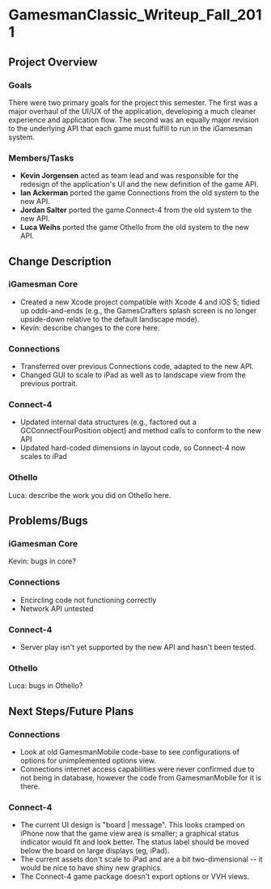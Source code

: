 GamesmanClassic\_Writeup\_Fall\_2011
====================================

Project Overview
----------------

### Goals

There were two primary goals for the project this semester. The first was a major overhaul of the UI/UX of the application, developing a much cleaner experience and application flow. The second was an equally major revision to the underlying API that each game must fulfill to run in the iGamesman system.

### Members/Tasks

-   **Kevin Jorgensen** acted as team lead and was responsible for the redesign of the application's UI and the new definition of the game API.
-   **Ian Ackerman** ported the game Connections from the old system to the new API.
-   **Jordan Salter** ported the game Connect-4 from the old system to the new API.
-   **Luca Weihs** ported the game Othello from the old system to the new API.

Change Description
------------------

### iGamesman Core

-   Created a new Xcode project compatible with Xcode 4 and iOS 5; tidied up odds-and-ends (e.g., the GamesCrafters splash screen is no longer upside-down relative to the default landscape mode).
-   Kevin: describe changes to the core here.

### Connections

-   Transferred over previous Connections code, adapted to the new API.
-   Changed GUI to scale to iPad as well as to landscape view from the previous portrait.

### Connect-4

-   Updated internal data structures (e.g., factored out a GCConnectFourPosition object) and method calls to conform to the new API
-   Updated hard-coded dimensions in layout code, so Connect-4 now scales to iPad

### Othello

Luca: describe the work you did on Othello here.

Problems/Bugs
-------------

### iGamesman Core

Kevin: bugs in core?

### Connections

-   Encircling code not functioning correctly
-   Network API untested

### Connect-4

-   Server play isn't yet supported by the new API and hasn't been tested.

### Othello

Luca: bugs in Othello?

Next Steps/Future Plans
-----------------------

### Connections

-   Look at old GamesmanMobile code-base to see configurations of options for unimplemented options view.
-   Connections internet access capabilities were never confirmed due to not being in database, however the code from GamesmanMobile for it is there.

### Connect-4

-   The current UI design is "board | message". This looks cramped on iPhone now that the game view area is smaller; a graphical status indicator would fit and look better. The status label should be moved below the board on large displays (eg, iPad).
-   The current assets don't scale to iPad and are a bit two-dimensional -- it would be nice to have shiny new graphics.
-   The Connect-4 game package doesn't export options or VVH views.

